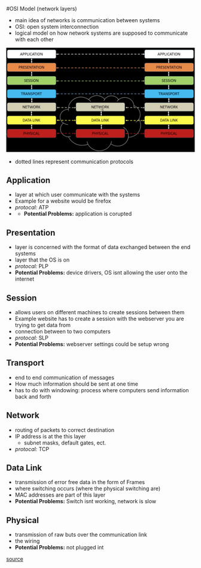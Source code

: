 #OSI Model (network layers)


- main idea of networks is communication between systems
- OSI: open system interconnection
- logical model on how network systems are supposed to communicate with each other

![7 network layers](pictures/network-layers.png)

- dotted lines represent communication protocols

## Application
- layer at which user communicate with the systems
- Example for a website would be firefox
- *protocal:* ATP 
- - **Potential Problems:** application is corupted

## Presentation
- layer is concerned with the format of data exchanged between the end systems
- layer that the OS is on
- *protocal:* PLP 
- **Potential Problems:** device drivers, OS isnt allowing the user onto the internet 


## Session
- allows users on different machines to create sessions between them
- Example website has to create a session with the webserver you are trying to get data from
- connection between to two computers
- *protocal:* SLP 
- **Potential Problems:** webserver settings could be setup wrong


## Transport
- end to end communication of messages
- How much information should be sent at one time
- has to do with windowing: process where computers send information back and forth

## Network
- routing of packets to correct destination
- IP address is at the this layer
	- subnet masks, default gates, ect.
-  *protocal:* TCP

## Data Link
- transmission of error free data in the form of Frames
- where switching occurs (where the physical switching are)
- MAC addresses are part of this layer
- **Potential Problems:** Switch isnt working, network is slow

## Physical
- transmission of raw buts over the communication link
- the wiring
- **Potential Problems:** not plugged int

[source](https://www.youtube.com/watch?v=HEEnLZV2wGI)
